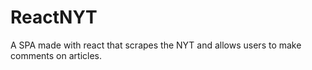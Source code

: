 # ReactNYT
A SPA made with react that scrapes the NYT and allows users to make comments on articles.
